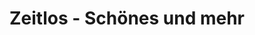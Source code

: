 ---
title: "Zeitlos - Schönes und mehr"
url: /euskirchen/zeitlos-schoenes-und-mehr/
shop: Antiquitäten
---